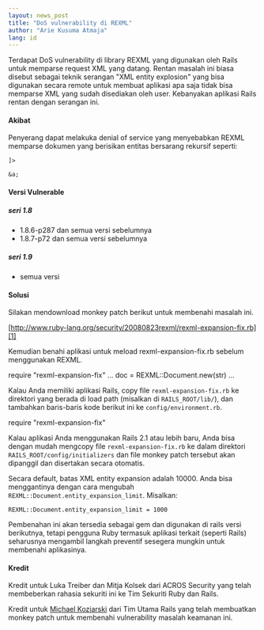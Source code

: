 ```yaml
---
layout: news_post
title: "DoS vulnerability di REXML"
author: "Arie Kusuma Atmaja"
lang: id
---
```


Terdapat DoS vulnerability di library REXML yang digunakan oleh Rails
untuk memparse request XML yang datang. Rentan masalah ini biasa disebut
sebagai teknik serangan \"XML entity explosion\" yang bisa digunakan
secara remote untuk membuat aplikasi apa saja tidak bisa memparse XML
yang sudah disediakan oleh user. Kebanyakan aplikasi Rails rentan dengan
serangan ini.

#### Akibat

Penyerang dapat melakuka denial of service yang menyebabkan REXML
memparse dokumen yang berisikan entitas bersarang rekursif seperti:

<nomarkdown markdown="1">    
      
      
      
      
      
      
      
    ]>
    
    &a;

</nomarkdown>

#### Versi Vulnerable

##### seri 1.8

* 1\.8.6-p287 dan semua versi sebelumnya
* 1\.8.7-p72 dan semua versi sebelumnya

##### seri 1.9

* semua versi

#### Solusi

Silakan mendownload monkey patch berikut untuk membenahi masalah ini.

[http://www.ruby-lang.org/security/20080823rexml/rexml-expansion-fix.rb][1]

Kemudian benahi aplikasi untuk meload rexml-expansion-fix.rb sebelum
menggunakan REXML.

<nomarkdown markdown="1">    require "rexml-expansion-fix"
    ...
    doc = REXML::Document.new(str)
    ...

</nomarkdown>

Kalau Anda memiliki aplikasi Rails, copy file `rexml-expansion-fix.rb`
ke direktori yang berada di load path (misalkan di `RAILS_ROOT/lib/`),
dan tambahkan baris-baris kode berikut ini ke `config/environment.rb`.

<nomarkdown markdown="1">    require "rexml-expansion-fix"

</nomarkdown>

Kalau aplikasi Anda menggunakan Rails 2.1 atau lebih baru, Anda bisa
dengan mudah mengcopy file `rexml-expansion-fix.rb` ke dalam direktori
`RAILS_ROOT/config/initializers` dan file monkey patch tersebut akan
dipanggil dan disertakan secara otomatis.

Secara default, batas XML entity expansion adalah 10000. Anda bisa
menggantinya dengan cara mengubah
`REXML::Document.entity_expansion_limit`. Misalkan:

`REXML::Document.entity_expansion_limit = 1000`

Pembenahan ini akan tersedia sebagai gem dan digunakan di rails versi
berikutnya, tetapi pengguna Ruby termasuk aplikasi terkait (seperti
Rails) seharusnya mengambil langkah preventif sesegera mungkin untuk
membenahi aplikasinya.

#### Kredit

Kredit untuk Luka Treiber dan Mitja Kolsek dari ACROS Security yang
telah membeberkan rahasia sekuriti ini ke Tim Sekuriti Ruby dan Rails.

Kredit untuk [Michael Koziarski][2] dari Tim Utama Rails yang telah
membuatkan monkey patch untuk membenahi vulnerability masalah keamanan
ini.



[1]: http://www.ruby-lang.org/security/20080823rexml/rexml-expansion-fix.rb 
[2]: http://feeds.feedburner.com/%7Er/RidingRails/%7E3/372559660/dos-vulnerabilities-in-rexml 
